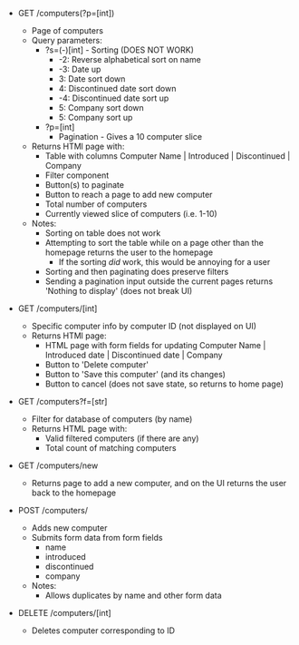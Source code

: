 * GET /computers(?p=[int])
    * Page of computers
    * Query parameters:
      * ?s=(-)[int] - Sorting (DOES NOT WORK)
        * -2: Reverse alphabetical sort on name
        * -3: Date up
        * 3: Date sort down
        * 4: Discontinued date sort down
        * -4: Discontinued date sort up
        * 5: Company sort down
        * 5: Company sort up
      * ?p=[int]
        * Pagination - Gives a 10 computer slice
    * Returns HTMl page with: 
        * Table with columns Computer Name | Introduced | Discontinued | Company
        * Filter component
        * Button(s) to paginate
        * Button to reach a page to add new computer
        * Total number of computers
        * Currently viewed slice of computers (i.e. 1-10)
    * Notes:
        * Sorting on table does not work
        * Attempting to sort the table while on a page other than the homepage returns the user to the homepage
            * If the sorting *did* work, this would be annoying for a user
        * Sorting and then paginating does preserve filters
        * Sending a pagination input outside the current pages returns 'Nothing to display' (does not break UI)


* GET /computers/[int] 
    * Specific computer info by computer ID (not displayed on UI)
    * Returns HTMl page:
        * HTML page with form fields for updating Computer Name | Introduced date | Discontinued date | Company
        * Button to 'Delete computer'
        * Button to 'Save this computer' (and its changes)
        * Button to cancel (does not save state, so returns to home page)


* GET /computers?f=[str]
    * Filter for database of computers (by name)   
    * Returns HTML page with:
        * Valid filtered computers (if there are any)
        * Total count of matching computers


* GET /computers/new
    * Returns page to add a new computer, and on the UI returns the user back to the homepage
    

* POST /computers/
    * Adds new computer
    * Submits form data from form fields 
        * name 
        * introduced 
        * discontinued
        * company
    * Notes:
        * Allows duplicates by name and other form data
    
* DELETE /computers/[int]
    * Deletes computer corresponding to ID
    
